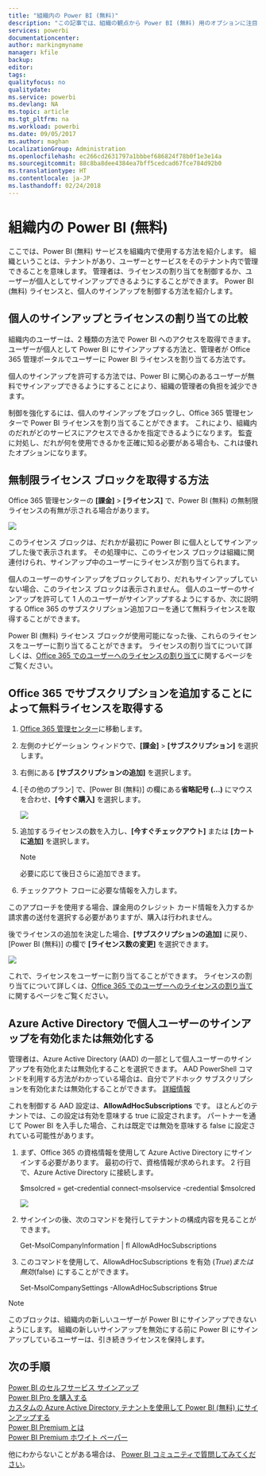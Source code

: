 ```yaml
---
title: "組織内の Power BI (無料)"
description: "この記事では、組織の観点から Power BI (無料) 用のオプションに注目します。 テナントの管理者は、この方法で無料サインアップを管理します。"
services: powerbi
documentationcenter: 
author: markingmyname
manager: kfile
backup: 
editor: 
tags: 
qualityfocus: no
qualitydate: 
ms.service: powerbi
ms.devlang: NA
ms.topic: article
ms.tgt_pltfrm: na
ms.workload: powerbi
ms.date: 09/05/2017
ms.author: maghan
LocalizationGroup: Administration
ms.openlocfilehash: ec266cd2631797a1bbbef686824f78b0f1e3e14a
ms.sourcegitcommit: 88c8ba8dee4384ea7bff5cedcad67fce784d92b0
ms.translationtype: HT
ms.contentlocale: ja-JP
ms.lasthandoff: 02/24/2018
---
```

# <a name="power-bi-free-in-your-organization"></a>組織内の Power BI (無料)
ここでは、Power BI (無料) サービスを組織内で使用する方法を紹介します。 組織ということは、テナントがあり、ユーザーとサービスをそのテナント内で管理できることを意味します。 管理者は、ライセンスの割り当てを制御するか、ユーザーが個人としてサインアップできるようにすることができます。 Power BI (無料) ライセンスと、個人のサインアップを制御する方法を紹介します。

## <a name="individual-sign-up-versus-license-assignment"></a>個人のサインアップとライセンスの割り当ての比較
組織内のユーザーは、2 種類の方法で Power BI へのアクセスを取得できます。 ユーザーが個人として Power BI にサインアップする方法と、管理者が Office 365 管理ポータルでユーザーに Power BI ライセンスを割り当てる方法です。

個人のサインアップを許可する方法では、Power BI に関心のあるユーザーが無料でサインアップできるようにすることにより、組織の管理者の負担を減少できます。

制御を強化するには、個人のサインアップをブロックし、Office 365 管理センターで Power BI ライセンスを割り当てることができます。 これにより、組織内のだれがどのサービスにアクセスできるかを指定できるようになります。 監査に対処し、だれが何を使用できるかを正確に知る必要がある場合も、これは優れたオプションになります。

## <a name="how-to-get-the-unlimited-license-block"></a>無制限ライセンス ブロックを取得する方法
Office 365 管理センターの **[課金]** > **[ライセンス]** で、Power BI (無料) の無制限ライセンスの有無が示される場合があります。

![](media/service-admin-service-free-in-your-organization/unlimited-licenses.png)

このライセンス ブロックは、だれかが最初に Power BI に個人としてサインアップした後で表示されます。 その処理中に、このライセンス ブロックは組織に関連付けられ、サインアップ中のユーザーにライセンスが割り当てられます。

個人のユーザーのサインアップをブロックしており、だれもサインアップしていない場合、このライセンス ブロックは表示されません。 個人のユーザーのサインアップを許可して 1 人のユーザーがサインアップするようにするか、次に説明する Office 365 のサブスクリプション追加フローを通じて無料ライセンスを取得することができます。

Power BI (無料) ライセンス ブロックが使用可能になった後、これらのライセンスをユーザーに割り当てることができます。 ライセンスの割り当てについて詳しくは、[Office 365 でのユーザーへのライセンスの割り当て](https://support.office.com/article/Assign-or-unassign-licenses-for-Office-365-for-business-997596b5-4173-4627-b915-36abac6786dc)に関するページをご覧ください。

## <a name="getting-free-licenses-via-add-subscription-within-office-365"></a>Office 365 でサブスクリプションを追加することによって無料ライセンスを取得する
1. [Office 365 管理センター](https://portal.office.com/admin/default.aspx)に移動します。
2. 左側のナビゲーション ウィンドウで、**[課金]** > **[サブスクリプション]** を選択します。
3. 右側にある **[サブスクリプションの追加]** を選択します。
4. [その他のプラン] で、[Power BI (無料)] の欄にある**省略記号 (...)** にマウスを合わせ、**[今すぐ購入]** を選択します。
   
    ![](media/service-admin-service-free-in-your-organization/buy-powerbi-free.png)
5. 追加するライセンスの数を入力し、**[今すぐチェックアウト]** または **[カートに追加]** を選択します。
   
   > [!NOTE]
   > 必要に応じて後日さらに追加できます。
   > 
   > 
6. チェックアウト フローに必要な情報を入力します。

このアプローチを使用する場合、課金用のクレジット カード情報を入力するか請求書の送付を選択する必要がありますが、購入は行われません。

後でライセンスの追加を決定した場合、**[サブスクリプションの追加]** に戻り、[Power BI (無料)] の欄で **[ライセンス数の変更]** を選択できます。

![](media/service-admin-service-free-in-your-organization/change-license-quantity.png)

これで、ライセンスをユーザーに割り当てることができます。 ライセンスの割り当てについて詳しくは、[Office 365 でのユーザーへのライセンスの割り当て](https://support.office.com/article/Assign-or-unassign-licenses-for-Office-365-for-business-997596b5-4173-4627-b915-36abac6786dc)に関するページをご覧ください。

## <a name="enable-or-disable-individual-user-sign-up-in-azure-active-directory"></a>Azure Active Directory で個人ユーザーのサインアップを有効化または無効化する
管理者は、Azure Active Directory (AAD) の一部として個人ユーザーのサインアップを有効化または無効化することを選択できます。 AAD PowerShell コマンドを利用する方法がわかっている場合は、自分でアドホック サブスクリプションを有効化または無効化することができます。 [詳細情報](https://technet.microsoft.com/library/jj151815.aspx)

これを制御する AAD 設定は、**AllowAdHocSubscriptions** です。 ほとんどのテナントでは、この設定は有効を意味する true に設定されます。 パートナーを通じて Power BI を入手した場合、これは既定では無効を意味する false に設定されている可能性があります。

1. まず、Office 365 の資格情報を使用して Azure Active Directory にサインインする必要があります。 最初の行で、資格情報が求められます。 2 行目で、Azure Active Directory に接続します。
   
     $msolcred = get-credential   connect-msolservice -credential $msolcred
   
   ![](media/service-admin-service-free-in-your-organization/aad-signin.png)
2. サインインの後、次のコマンドを発行してテナントの構成内容を見ることができます。
   
     Get-MsolCompanyInformation | fl AllowAdHocSubscriptions
3. このコマンドを使用して、AllowAdHocSubscriptions を有効 ($True) または無効 ($false) にすることができます。
   
     Set-MsolCompanySettings -AllowAdHocSubscriptions $true

> [!NOTE]
> このブロックは、組織内の新しいユーザーが Power BI にサインアップできないようにします。 組織の新しいサインアップを無効にする前に Power BI にサインアップしているユーザーは、引き続きライセンスを保持します。
> 
> 

## <a name="next-steps"></a>次の手順
[Power BI のセルフサービス サインアップ](service-self-service-signup-for-power-bi.md)  
[Power BI Pro を購入する](service-admin-purchasing-power-bi-pro.md)  
[カスタムの Azure Active Directory テナントを使用して Power BI (無料) にサインアップする](developer/create-an-azure-active-directory-tenant.md)  
[Power BI Premium とは](service-premium.md)  
[Power BI Premium ホワイト ペーパー](https://aka.ms/pbipremiumwhitepaper)  

他にわからないことがある場合は、 [Power BI コミュニティで質問してみてください](http://community.powerbi.com/)。

